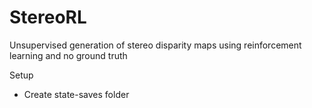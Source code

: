# StereoRL
Unsupervised generation of stereo disparity maps using reinforcement learning and no ground truth

Setup
- Create state-saves folder

